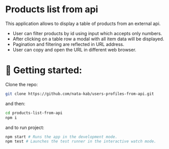 # Products list from api

This application allows to display a table of products from an external api.

- User can filter products by id using input which accepts only numbers.
- After clicking on a table row a modal with all item data will be displayed.
- Pagination and filtering are reflected in URL address.
- User can copy and open the URL in different web browser.

# 🚀 Getting started:

Clone the repo:

```bash
git clone https://github.com/nata-kab/users-profiles-from-api.git
```

and then:

```bash
cd products-list-from-api
npm i
```

and to run project:

```bash
npm start # Runs the app in the development mode.
npm test # Launches the test runner in the interactive watch mode.
```
